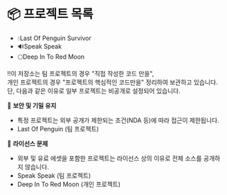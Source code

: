 #

# 📦 프로젝트 목록
- 💧Last Of Penguin Survivor
- 🔊Speak Speak
- 🌕Deep In To Red Moon

‼️이 저장소는 팀 프로젝트의 경우 "직접 작성한 코드 만을", <br>
개인 프로젝트의 경우 "프로젝트의 핵심적인 코드만을" 정리하여 보관하고 있습니다.  
단, 다음과 같은 이유로 일부 프로젝트는 비공개로 설정되어 있습니다.

🔐 **보안 및 기밀 유지**  
- 특정 프로젝트는 외부 공개가 제한되는 조건(NDA 등)에 따라 접근이 제한됩니다.  
- Last Of Penguin (팀 프로젝트)

🧩 **라이선스 문제**  
- 외부 및 유료 에셋을 포함한 프로젝트는 라이선스 상의 이유로 전체 소스를 공개하지 않습니다.
- Speak Speak (팀 프로젝트)
- Deep In To Red Moon (개인 프로젝트)
